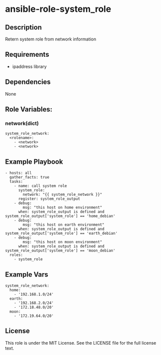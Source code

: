 # ansible-role-system_role

## Description

Retern system role from network information

## Requirements

- ipaddress library

## Dependencies

None

## Role Variables:

### network(dict)

```
system_role_network:
  <rolename>:
    - <network>
    - <network>
```

## Example Playbook

````
- hosts: all
  gather_facts: true
  tasks:
    - name: call system role 
      system_role:
        network: "{{ system_role_network }}"
      register: system_role_output
    - debug:
        msg: "this host on home environment"
      when: system_role_output is defined and system_role_output['system_role'] == 'home_debian'
    - debug:
        msg: "this host on earth environment"
      when: system_role_output is defined and system_role_output['system_role'] == 'earth_debian'
    - debug:
        msg: "this host on moon environment"
      when: system_role_output is defined and system_role_output['system_role'] == 'moon_debian'
  roles:
    - system_role
````

## Example Vars

````
system_role_network:
  home:
    - '192.168.1.0/24'
  earth:
    - '192.168.2.0/24'
    - '172.18.48.0/20'
  moon:
    - '172.19.64.0/20'
````

## License

This role is under the MIT License. See the LICENSE file for the full license text.
